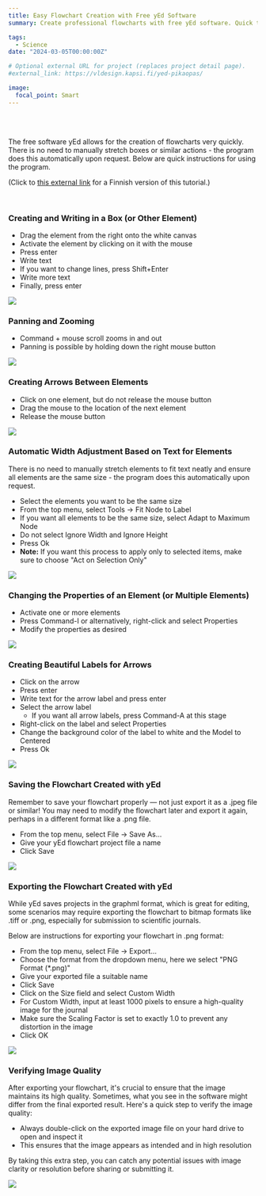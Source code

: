 ```yaml
---
title: Easy Flowchart Creation with Free yEd Software
summary: Create professional flowcharts with free yEd software. Quick tutorial for scientific publications.

tags:
  - Science
date: "2024-03-05T00:00:00Z"

# Optional external URL for project (replaces project detail page).
#external_link: https://vldesign.kapsi.fi/yed-pikaopas/

image:
  focal_point: Smart
---
```



<br>
<br>

The free software yEd allows for the creation of flowcharts very quickly. There is no need to manually stretch boxes or similar actions - the program does this automatically upon request. Below are quick instructions for using the program.

(Click to [this external link](https://vldesign.kapsi.fi/yed-pikaopas/) for a Finnish version of this tutorial.)

<br>

### Creating and Writing in a Box (or Other Element)

- Drag the element from the right onto the white canvas
- Activate the element by clicking on it with the mouse
- Press enter
-  Write text
- If you want to change lines, press Shift+Enter
- Write more text
- Finally, press enter

![](kuva1.gif)


### Panning and Zooming

- Command + mouse scroll zooms in and out
- Panning is possible by holding down the right mouse button

![](kuva4.gif)


### Creating Arrows Between Elements

- Click on one element, but do not release the mouse button
- Drag the mouse to the location of the next element
- Release the mouse button

![](kuva2.gif)

### Automatic Width Adjustment Based on Text for Elements

There is no need to manually stretch elements to fit text neatly and ensure all elements are the same size - the program does this automatically upon request.

- Select the elements you want to be the same size
- From the top menu, select Tools -> Fit Node to Label
- If you want all elements to be the same size, select Adapt to Maximum Node
- Do not select Ignore Width and Ignore Height
- Press Ok
- **Note:** If you want this process to apply only to selected items, make sure to choose "Act on Selection Only"


![](kuva6.gif)


### Changing the Properties of an Element (or Multiple Elements)

- Activate one or more elements
- Press Command-I or alternatively, right-click and select Properties
- Modify the properties as desired

![](kuva3.gif)


### Creating Beautiful Labels for Arrows

- Click on the arrow
- Press enter
- Write text for the arrow label and press enter
- Select the arrow label
  - If you want all arrow labels, press Command-A at this stage
- Right-click on the label and select Properties
- Change the background color of the label to white and the Model to Centered
- Press Ok


![](kuva5.gif)


### Saving the Flowchart Created with yEd

Remember to save your flowchart properly — not just export it as a .jpeg file or similar! You may need to modify the flowchart later and export it again, perhaps in a different format like a .png file.

- From the top menu, select File -> Save As...
- Give your yEd flowchart project file a name
- Click Save

![](kuva7.gif)


### Exporting the Flowchart Created with yEd

While yEd saves projects in the graphml format, which is great for editing, some scenarios may require exporting the flowchart to bitmap formats like .tiff or .png, especially for submission to scientific journals.

Below are instructions for exporting your flowchart in .png format:

- From the top menu, select File -> Export...
- Choose the format from the dropdown menu, here we select "PNG Format (*.png)"
- Give your exported file a suitable name
- Click Save
- Click on the Size field and select Custom Width
- For Custom Width, input at least 1000 pixels to ensure a high-quality image for the journal
- Make sure the Scaling Factor is set to exactly 1.0 to prevent any distortion in the image
- Click OK

![](kuva8.gif)


### Verifying Image Quality

After exporting your flowchart, it's crucial to ensure that the image maintains its high quality. Sometimes, what you see in the software might differ from the final exported result. Here's a quick step to verify the image quality:

- Always double-click on the exported image file on your hard drive to open and inspect it
- This ensures that the image appears as intended and in high resolution

By taking this extra step, you can catch any potential issues with image clarity or resolution before sharing or submitting it.

![](kuva9.gif)


